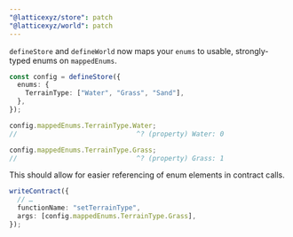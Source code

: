```yaml
---
"@latticexyz/store": patch
"@latticexyz/world": patch
---
```


`defineStore` and `defineWorld` now maps your `enums` to usable, strongly-typed enums on `mappedEnums`.

```ts
const config = defineStore({
  enums: {
    TerrainType: ["Water", "Grass", "Sand"],
  },
});

config.mappedEnums.TerrainType.Water;
//                              ^? (property) Water: 0

config.mappedEnums.TerrainType.Grass;
//                              ^? (property) Grass: 1
```

This should allow for easier referencing of enum elements in contract calls.

```ts
writeContract({
  // …
  functionName: "setTerrainType",
  args: [config.mappedEnums.TerrainType.Grass],
});
```
